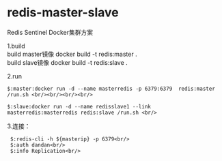 # redis-master-slave

Redis Sentinel Docker集群方案


1.build<br/>
	build master镜像
	  	docker build -t redis:master .<br/>
	build slave镜像
	  	docker build -t redis:slave .<br/>
	  
2.run<br/>
	
	$:master:docker run -d --name masterredis -p 6379:6379  redis:master /run.sh <br/><br/><br/><br/>
	  
	$:slave:docker run -d --name redisslave1 --link masterredis:masterredis redis:slave /run.sh <br/>

	  
3.连接：<br/>

	 $:redis-cli -h ${masterip} -p 6379<br/>
	 $:auth dandan<br/>
	 $:info Replication<br/>
